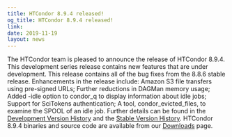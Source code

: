 ```yaml
---
title: HTCondor 8.9.4 released!
og_title: HTCondor 8.9.4 released!
link: 
date: 2019-11-19
layout: news
---
```


The HTCondor team is pleased to announce the release of HTCondor 8.9.4. This development series release contains new features that are under development. This release contains all of the bug fixes from the 8.8.6 stable release.  Enhancements in the release include: Amazon S3 file transfers using pre-signed URLs; Further reductions in DAGMan memory usage; Added -idle option to condor_q to display information about idle jobs; Support for SciTokens authentication; A tool, condor_evicted_files, to examine the SPOOL of an idle job.  Further details can be found in the <a href="http://htcondor.org/manual/v8.9.4/DevelopmentReleaseSeries89.html"> Development Version History</a> and the <a href="http://htcondor.org/manual/v8.9.4/StableReleaseSeries88.html"> Stable Version History</a>. HTCondor 8.9.4 binaries and source code are available from our <a href="http://htcondor.org/downloads/">Downloads</a> page. 
